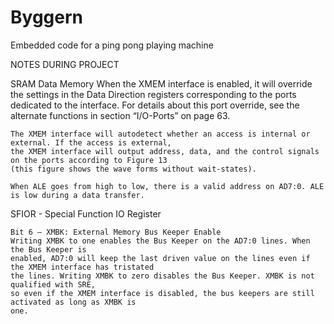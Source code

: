 # Byggern
Embedded code for a ping pong playing machine


NOTES DURING PROJECT

SRAM Data Memory
	When the XMEM interface is enabled, it will override the settings in the Data Direction registers
	corresponding to the ports dedicated to the interface. For details about this port override, see the
	alternate functions in section “I/O-Ports” on page 63. 
	
	The XMEM interface will autodetect whether an access is internal or external. If the access is external, 
	the XMEM interface will output address, data, and the control signals on the ports according to Figure 13 
	(this figure shows the wave forms without wait-states).

	When ALE goes from high to low, there is a valid address on AD7:0. ALE is low during a data transfer.

SFIOR - Special Function IO Register

	Bit 6 – XMBK: External Memory Bus Keeper Enable
	Writing XMBK to one enables the Bus Keeper on the AD7:0 lines. When the Bus Keeper is
	enabled, AD7:0 will keep the last driven value on the lines even if the XMEM interface has tristated
	the lines. Writing XMBK to zero disables the Bus Keeper. XMBK is not qualified with SRE,
	so even if the XMEM interface is disabled, the bus keepers are still activated as long as XMBK is
	one.

